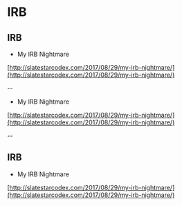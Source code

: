 # IRB

## IRB

* My IRB Nightmare

[http://slatestarcodex.com/2017/08/29/my-irb-nightmare/](http://slatestarcodex.com/2017/08/29/my-irb-nightmare/)

--

* My IRB Nightmare

[http://slatestarcodex.com/2017/08/29/my-irb-nightmare/](http://slatestarcodex.com/2017/08/29/my-irb-nightmare/)

--

## IRB

* My IRB Nightmare

[http://slatestarcodex.com/2017/08/29/my-irb-nightmare/](http://slatestarcodex.com/2017/08/29/my-irb-nightmare/)

